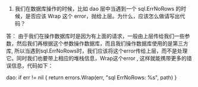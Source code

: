 1. 我们在数据库操作的时候，比如 dao 层中当遇到一个 sql.ErrNoRows 的时候，是否应该 Wrap 这个 error，抛给上层。为什么，应该怎么做请写出代码？

答： 由于我们在操作数据库时是因为有上面的请求，一般由上层传给我们一些参数，然后我们再根据这个参数操作数据库，而且我们操作数据库使用的是第三方库, 所以当遇到sql.ErrNoRows时，我们应该将这个error传给上层，而不是处理它。同时我们也要带上相应的堆栈信息，Wrap这个error , 这样就能携带更多的错误信息，代码如下：

dao: 
    if err != nil {
        return errors.Wrap(err, "sql ErrNoRows: %s", path)
    }
